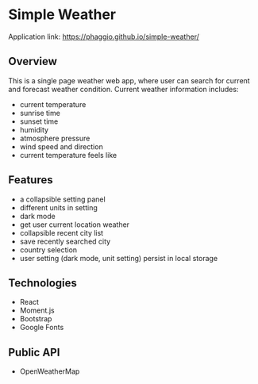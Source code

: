 # Simple Weather

Application link: https://phaggio.github.io/simple-weather/

## Overview
This is a single page weather web app, where user can search for current and forecast weather condition.
Current weather information includes:
* current temperature
* sunrise time
* sunset time
* humidity
* atmosphere pressure
* wind speed and direction
* current temperature feels like

## Features
* a collapsible setting panel
* different units in setting
* dark mode
* get user current location weather
* collapsible recent city list
* save recently searched city
* country selection
* user setting (dark mode, unit setting) persist in local storage

## Technologies
* React
* Moment.js
* Bootstrap
* Google Fonts

## Public API
* OpenWeatherMap


